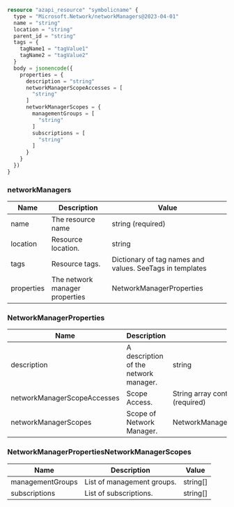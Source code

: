 ```terraform
resource "azapi_resource" "symbolicname" {
  type = "Microsoft.Network/networkManagers@2023-04-01"
  name = "string"
  location = "string"
  parent_id = "string"
  tags = {
    tagName1 = "tagValue1"
    tagName2 = "tagValue2"
  }
  body = jsonencode({
    properties = {
      description = "string"
      networkManagerScopeAccesses = [
        "string"
      ]
      networkManagerScopes = {
        managementGroups = [
          "string"
        ]
        subscriptions = [
          "string"
        ]
      }
    }
  })
}

```

### networkManagers

| Name | Description | Value |
|-|-|-|
| name | The resource name | string (required) |
| location | Resource location. | string |
| tags | Resource tags. | Dictionary of tag names and values. SeeTags in templates |
| properties | The network manager properties | NetworkManagerProperties |


### NetworkManagerProperties

| Name | Description | Value |
|-|-|-|
| description | A description of the network manager. | string |
| networkManagerScopeAccesses | Scope Access. | String array containing any of:'Connectivity''SecurityAdmin' (required) |
| networkManagerScopes | Scope of Network Manager. | NetworkManagerPropertiesNetworkManagerScopes(required) |


### NetworkManagerPropertiesNetworkManagerScopes

| Name | Description | Value |
|-|-|-|
| managementGroups | List of management groups. | string[] |
| subscriptions | List of subscriptions. | string[] |


